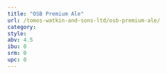 ```yaml
---
title: "OSB Premium Ale"
url: /tomos-watkin-and-sons-ltd/osb-premium-ale/
category: 
style: 
abv: 4.5
ibu: 0
srm: 0
upc: 0
---
```


